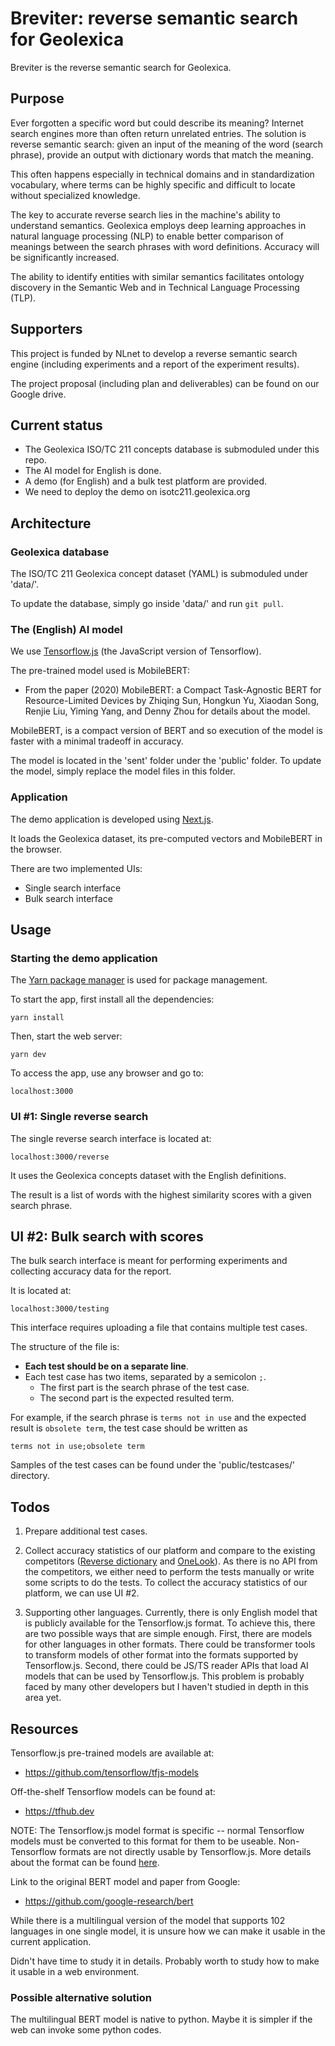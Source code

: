 # Breviter: reverse semantic search for Geolexica

Breviter is the reverse semantic search for Geolexica.

## Purpose

Ever forgotten a specific word but could describe its meaning?
Internet search engines more than often return unrelated entries. The solution
is reverse semantic search: given an input of the meaning of the word (search
phrase), provide an output with dictionary words that match the meaning.

This often happens especially in technical domains and in standardization
vocabulary, where terms can be highly specific and difficult to locate without
specialized knowledge.

The key to accurate reverse search lies in the machine's ability to understand
semantics. Geolexica employs deep learning approaches in natural language
processing (NLP) to enable better comparison of meanings between the search
phrases with word definitions. Accuracy will be significantly increased.

The ability to identify entities with similar semantics facilitates ontology
discovery in the Semantic Web and in Technical Language Processing (TLP).

## Supporters

This project is funded by NLnet to develop a reverse semantic search engine
(including experiments and a report of the experiment results).

The project proposal (including plan and deliverables) can be found on our
Google drive.

## Current status

* The Geolexica ISO/TC 211 concepts database is submoduled under this repo.
* The AI model for English is done.
* A demo (for English) and a bulk test platform are provided.
* We need to deploy the demo on isotc211.geolexica.org


## Architecture

### Geolexica database

The ISO/TC 211 Geolexica concept dataset (YAML) is submoduled under 'data/'.

To update the database, simply go inside 'data/' and run ``git pull``.

### The (English) AI model

We use [Tensorflow.js](https://www.tensorflow.org/js) (the JavaScript version of
Tensorflow).

The pre-trained model used is MobileBERT:
* From the paper (2020) MobileBERT: a Compact Task-Agnostic BERT for
  Resource-Limited Devices by Zhiqing Sun, Hongkun Yu, Xiaodan Song, Renjie Liu,
  Yiming Yang, and Denny Zhou for details about the model.

MobileBERT, is a compact version of BERT and so execution of the model is faster
with a minimal tradeoff in accuracy.

The model is located in the 'sent' folder under the 'public' folder. To update
the model, simply replace the model files in this folder.

### Application

The demo application is developed using [Next.js](https://nextjs.org).

It loads the Geolexica dataset, its pre-computed vectors
and MobileBERT in the browser.

There are two implemented UIs:
* Single search interface
* Bulk search interface


## Usage

### Starting the demo application

The [Yarn package manager](https://yarnpkg.com) is used for package management.

To start the app, first install all the dependencies:

```
yarn install
```

Then, start the web server:

```
yarn dev
```

To access the app, use any browser and go to:

```
localhost:3000
```


### UI #1: Single reverse search

The single reverse search interface is located at:

```
localhost:3000/reverse
```

It uses the Geolexica concepts dataset with the English definitions.

The result is a list of words with the highest similarity scores with a given
search phrase.


## UI #2: Bulk search with scores

The bulk search interface is meant for performing experiments and collecting
accuracy data for the report.

It is located at:

```
localhost:3000/testing
```

This interface requires uploading a file that contains multiple test cases.

The structure of the file is:
* **Each test should be on a separate line**.
* Each test case has two items, separated by a semicolon ``;``.
  * The first part is the search phrase of the test case.
  * The second part is the expected resulted term.

For example, if the search phrase is `terms not in use` and the expected result
is `obsolete term`, the test case should be written as

```
terms not in use;obsolete term
```

Samples of the test cases can be found under the 'public/testcases/' directory.


## Todos

1. Prepare additional test cases.

1. Collect accuracy statistics of our platform and compare to the existing competitors ([Reverse dictionary](https://reversedictionary.org/) and [OneLook](https://www.onelook.com/reverse-dictionary.shtml)). As there is no API from the competitors, we either need to perform the tests manually or write some scripts to do the tests. To collect the accuracy statistics of our platform, we can use UI #2.

1. Supporting other languages. Currently, there is only English model that is publicly available for the Tensorflow.js format. To achieve this, there are two possible ways that are simple enough. First, there are models for other languages in other formats. There could be transformer tools to transform models of other format into the formats supported by Tensorflow.js. Second, there could be JS/TS reader APIs that load AI models that can be used by Tensorflow.js. This problem is probably faced by many other developers but I haven't studied in depth in this area yet.


## Resources

Tensorflow.js pre-trained models are available at:
* https://github.com/tensorflow/tfjs-models

Off-the-shelf Tensorflow models can be found at:
* https://tfhub.dev

NOTE: The Tensorflow.js model format is specific -- normal Tensorflow models
must be converted to this format for them to be useable. Non-Tensorflow formats
are not directly usable by Tensorflow.js. More details about the format can be
found [here](https://www.tensorflow.org/hub/model_formats).


Link to the original BERT model and paper from Google:
* https://github.com/google-research/bert

While there is a multilingual version of the model that supports 102 languages
in one single model, it is unsure how we can make it usable in the current
application.

Didn't have time to study it in details. Probably worth to study how to make it
usable in a web environment.

### Possible alternative solution

The multilingual BERT model is native to python. Maybe it is simpler if the web
can invoke some python codes.

